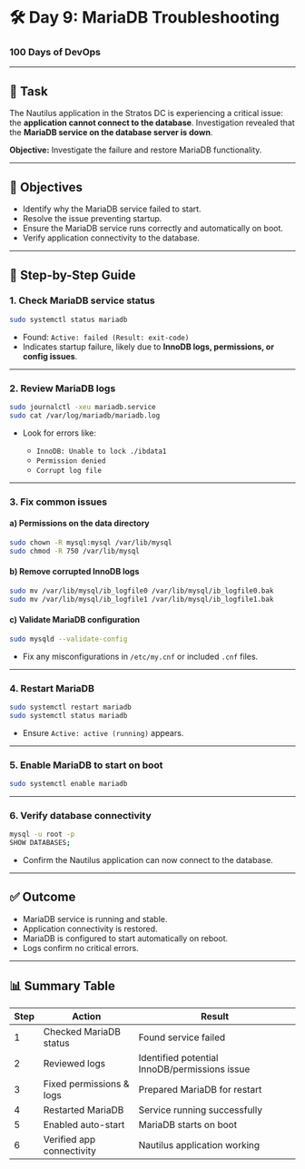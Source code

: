 # 🛠️ Day 9: MariaDB Troubleshooting

### 100 Days of DevOps

---

## 📘 Task

The Nautilus application in the Stratos DC is experiencing a critical issue: the **application cannot connect to the database**. Investigation revealed that the **MariaDB service on the database server is down**.

**Objective:** Investigate the failure and restore MariaDB functionality.

---

## 🎯 Objectives

* Identify why the MariaDB service failed to start.
* Resolve the issue preventing startup.
* Ensure the MariaDB service runs correctly and automatically on boot.
* Verify application connectivity to the database.

---

## 🧰 Step-by-Step Guide

### 1. Check MariaDB service status

```bash
sudo systemctl status mariadb
```

* Found: `Active: failed (Result: exit-code)`
* Indicates startup failure, likely due to **InnoDB logs, permissions, or config issues**.

---

### 2. Review MariaDB logs

```bash
sudo journalctl -xeu mariadb.service
sudo cat /var/log/mariadb/mariadb.log
```

* Look for errors like:

  * `InnoDB: Unable to lock ./ibdata1`
  * `Permission denied`
  * `Corrupt log file`

---

### 3. Fix common issues

#### a) Permissions on the data directory

```bash
sudo chown -R mysql:mysql /var/lib/mysql
sudo chmod -R 750 /var/lib/mysql
```

#### b) Remove corrupted InnoDB logs

```bash
sudo mv /var/lib/mysql/ib_logfile0 /var/lib/mysql/ib_logfile0.bak
sudo mv /var/lib/mysql/ib_logfile1 /var/lib/mysql/ib_logfile1.bak
```

#### c) Validate MariaDB configuration

```bash
sudo mysqld --validate-config
```

* Fix any misconfigurations in `/etc/my.cnf` or included `.cnf` files.

---

### 4. Restart MariaDB

```bash
sudo systemctl restart mariadb
sudo systemctl status mariadb
```

* Ensure `Active: active (running)` appears.

---

### 5. Enable MariaDB to start on boot

```bash
sudo systemctl enable mariadb
```

---

### 6. Verify database connectivity

```bash
mysql -u root -p
SHOW DATABASES;
```

* Confirm the Nautilus application can now connect to the database.

---

## ✅ Outcome

* MariaDB service is running and stable.
* Application connectivity is restored.
* MariaDB is configured to start automatically on reboot.
* Logs confirm no critical errors.

---

## 📊 Summary Table

| Step | Action                    | Result                                        |
| ---- | ------------------------- | --------------------------------------------- |
| 1    | Checked MariaDB status    | Found service failed                          |
| 2    | Reviewed logs             | Identified potential InnoDB/permissions issue |
| 3    | Fixed permissions & logs  | Prepared MariaDB for restart                  |
| 4    | Restarted MariaDB         | Service running successfully                  |
| 5    | Enabled auto-start        | MariaDB starts on boot                        |
| 6    | Verified app connectivity | Nautilus application working                  |

